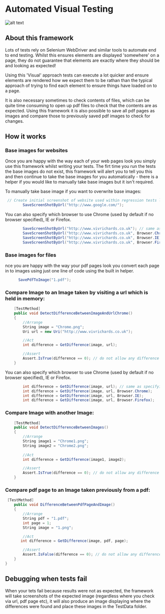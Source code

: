 # Automated Visual Testing

![alt text](https://github.com/vivrichards600/AutomatedVisualTesting/blob/master/AutomatedVisualTesting/TestData/diff.png "Chrome Differences Screenshot")

## About this framework

Lots of tests rely on Selenium WebDriver and similar tools to automate end to end testing. Whilst this ensures elements are displayed 'somewhere' on a page, they do not guarantee that elements are exactly where they should be and looking as expected! 

Using this 'Visual' approach tests can execute a lot quicker and ensure elements are rendered how we expect them to be rathan than the typical approach of trying to find each element to ensure things have loaded on to a page.

It is also necessary sometimes to check contents of files, which can be quite time consuming to open up pdf files to check that the contents are as expected. Using this framework it is also possible to save all pdf pages as images and compare those to previously saved pdf images to check for changes.

## How it works 

### Base images for websites
Once you are happy with the way each of your web pages look you simply use this framework whilst writing your tests. The firt time you run the tests the base images do not exist, this framework will alert you to tell you this and then continue to take the base images for you automatically - there is a helper if you would like to manually take base images but it isn't required. 

To manually take base image if you want to overwrite base images:

``` c#
 // Create initial screenshot of website used within regression tests later on
        SaveScreenShotByUrl("http://www.google.com/");
```

You can also specify which browser to use Chrome (used by default if no browser specified), IE or Firefox. 

``` c#
        SaveScreenShotByUrl("http://www.vivrichards.co.uk"); // same as specifying Browser.Chrome
        SaveScreenShotByUrl("http://www.vivrichards.co.uk", Browser.Chrome);
        SaveScreenShotByUrl("http://www.vivrichards.co.uk", Browser.IE);
        SaveScreenShotByUrl("http://www.vivrichards.co.uk", Browser.Firefox);
```

### Base images for files
nce you are happy with the way your pdf pages look you convert each page in to images using just one line of code using the built in helper. 

``` c#
      SavePdfToImage("1.pdf");
```

### Compare Image to an Image taken by visiting a url which is held in memory:

``` c#
    [TestMethod]
    public void DetectDifferenceBetweenImageAndUrlChrome()
    {
        //Arrange
        String image = "Chrome.png";
        Uri url = new Uri("http://www.vivrichards.co.uk");

        //Act
        int difference = GetDifference(image, url);

        //Assert
        Assert.IsTrue(difference == 0); // do not allow any difference
    }
```

You can also specify which browser to use Chrome (used by default if no browser specified), IE or Firefox. 

``` c#
        int difference = GetDifference(image, url); // same as specifying Browser.Chrome
        int difference = GetDifference(image, url, Browser.Chrome);
        int difference = GetDifference(image, url, Browser.IE);
        int difference = GetDifference(image, url, Browser.Firefox);    
```

### Compare Image with another Image:

``` c#
    [TestMethod]
    public void DetectDifferenceBetweenImages()
    {
        //Arrange
        String image1 = "Chrome1.png";
        String image2 = "Chrome2.png";
        
        //Act
        int difference = GetDifference(image1, image2);

        //Assert
        Assert.IsTrue(difference == 0); // do not allow any difference
    }
```

### Compare pdf page to an Image taken previously from a pdf:

``` c#
 [TestMethod]
    public void DifferenceBetweenPdfPageAndImage()
    {
        //Arrange
        String pdf = "1.pdf";
        int page = 1;
        String image = "1.png";

        //Act
       int difference = GetDifference(image, pdf, page);

        //Assert
        Assert.IsFalse(difference == 0); // do not allow any difference
    }
}
```
## Debugging when tests fail

When your tets fail because results were not as expected, the framework will take screenshots of the expected image (regardless where you check via url, pdf page etc), it will also produce an image displaying where the differences were found and place these images in the TestData folder.
